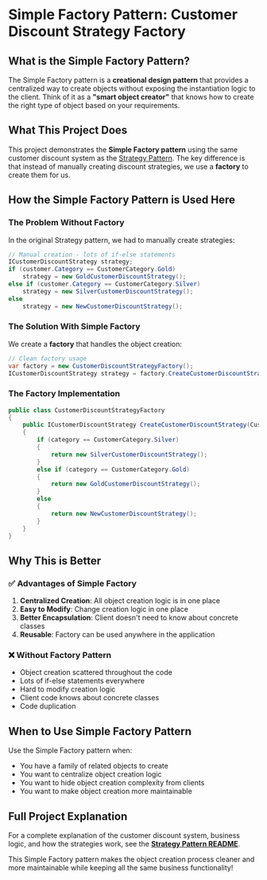 # Simple Factory Pattern: Customer Discount Strategy Factory

## What is the Simple Factory Pattern?

The Simple Factory pattern is a **creational design pattern** that provides a centralized way to create objects without exposing the instantiation logic to the client. Think of it as a **"smart object creator"** that knows how to create the right type of object based on your requirements.

## What This Project Does

This project demonstrates the **Simple Factory pattern** using the same customer discount system as the [Strategy Pattern](../../Behavioral%20Patterns/StrategyPattern/README.md). The key difference is that instead of manually creating discount strategies, we use a **factory** to create them for us.

## How the Simple Factory Pattern is Used Here

### The Problem Without Factory
In the original Strategy pattern, we had to manually create strategies:
```csharp
// Manual creation - lots of if-else statements
ICustomerDiscountStrategy strategy;
if (customer.Category == CustomerCategory.Gold)
    strategy = new GoldCustomerDiscountStrategy();
else if (customer.Category == CustomerCategory.Silver)
    strategy = new SilverCustomerDiscountStrategy();
else
    strategy = new NewCustomerDiscountStrategy();
```

### The Solution With Simple Factory
We create a **factory** that handles the object creation:
```csharp
// Clean factory usage
var factory = new CustomerDiscountStrategyFactory();
ICustomerDiscountStrategy strategy = factory.CreateCustomerDiscountStrategy(customer.Category);
```

### The Factory Implementation
```csharp
public class CustomerDiscountStrategyFactory
{
    public ICustomerDiscountStrategy CreateCustomerDiscountStrategy(CustomerCategory category)
    {
        if (category == CustomerCategory.Silver)
        {
            return new SilverCustomerDiscountStrategy();
        }
        else if (category == CustomerCategory.Gold)
        {
            return new GoldCustomerDiscountStrategy();
        }
        else
        {
            return new NewCustomerDiscountStrategy();
        }
    }
}
```

## Why This is Better

### ✅ Advantages of Simple Factory
1. **Centralized Creation**: All object creation logic is in one place
2. **Easy to Modify**: Change creation logic in one place
3. **Better Encapsulation**: Client doesn't need to know about concrete classes
4. **Reusable**: Factory can be used anywhere in the application

### ❌ Without Factory Pattern
- Object creation scattered throughout the code
- Lots of if-else statements everywhere
- Hard to modify creation logic
- Client code knows about concrete classes
- Code duplication

## When to Use Simple Factory Pattern

Use the Simple Factory pattern when:
- You have a family of related objects to create
- You want to centralize object creation logic
- You want to hide object creation complexity from clients
- You want to make object creation more maintainable

## Full Project Explanation

For a complete explanation of the customer discount system, business logic, and how the strategies work, see the **[Strategy Pattern README](../../Behavioral%20Patterns/StrategyPattern/README.md)**.

This Simple Factory pattern makes the object creation process cleaner and more maintainable while keeping all the same business functionality! 
